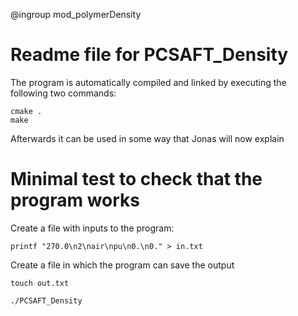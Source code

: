 @ingroup mod_polymerDensity

# Readme file for PCSAFT_Density

The program is automatically compiled and linked by executing the following two commands:

```
cmake .
make
```

Afterwards it can be used in some way that Jonas will now explain

# Minimal test to check that the program works

Create a file with inputs to the program:

```
printf "270.0\n2\nair\npu\n0.\n0." > in.txt
```

Create a file in which the program can save the output

```
touch out.txt
```

```
./PCSAFT_Density
```
